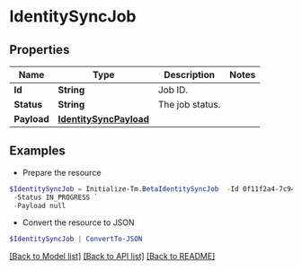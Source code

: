 # IdentitySyncJob
## Properties

Name | Type | Description | Notes
------------ | ------------- | ------------- | -------------
**Id** | **String** | Job ID. | 
**Status** | **String** | The job status. | 
**Payload** | [**IdentitySyncPayload**](IdentitySyncPayload.md) |  | 

## Examples

- Prepare the resource
```powershell
$IdentitySyncJob = Initialize-Tm.BetaIdentitySyncJob  -Id 0f11f2a4-7c94-4bf3-a2bd-742580fe3bde `
 -Status IN_PROGRESS `
 -Payload null
```

- Convert the resource to JSON
```powershell
$IdentitySyncJob | ConvertTo-JSON
```

[[Back to Model list]](../README.md#documentation-for-models) [[Back to API list]](../README.md#documentation-for-api-endpoints) [[Back to README]](../README.md)

